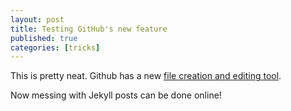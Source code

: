 ```yaml
---
layout: post
title: Testing GitHub's new feature
published: true
categories: [tricks]
---
```


This is pretty neat. Github has a new [file creation and editing tool](https://github.com/blog/1327-creating-files-on-github).

Now messing with Jekyll posts can be done online!